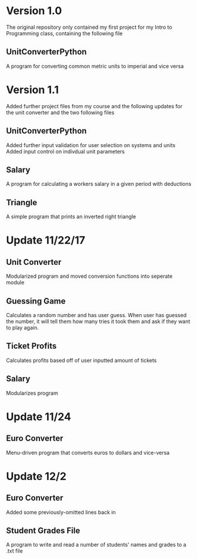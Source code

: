# Version 1.0

The original repository only contained my first project for my Intro to Programming class, containing the following file

## UnitConverterPython
A program for converting common metric units to imperial and vice versa

# Version 1.1

Added further project files from my course and the following updates for the unit converter and the two following files

## UnitConverterPython
Added further input validation for user selection on systems and units
Added input control on indivdual unit parameters

## Salary
A program for calculating a workers salary in a given period with deductions

## Triangle
A simple program that prints an inverted right triangle

# Update 11/22/17

## Unit Converter
Modularized program and moved conversion functions into seperate module

## Guessing Game
Calculates a random number and has user guess. When user has guessed the number, it will tell them how many tries it took them and ask if they want to play again.

## Ticket Profits
Calculates profits based off of user inputted amount of tickets

## Salary
Modularizes program

# Update  11/24

## Euro Converter
Menu-driven program that converts euros to dollars and vice-versa

# Update 12/2

## Euro Converter
Added some previously-omitted lines back in

## Student Grades File
A program to write and read a number of students' names and grades to a .txt file
